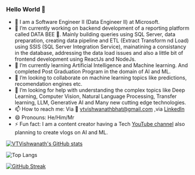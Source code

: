 ### Hello World 👋

- 🚗 I am a Software Engineer II (Data Engineer II) at Microsoft.
- 🔭 I’m currently working on backend development of a reporting platform called DATA BEE 🐝. Mainly building queries using SQL Server, data preparation, creating data pipeline and ETL (Extract Transform nd Load) using SSIS (SQL Server Integration Service), mainatining a consistancy in the database, addressing the data load issues and also a little bit of frontend development using ReactJs and NodeJs.
- 🌱 I’m currently learning Artificial Intelligence and Machine learning. And completed Post Graduation Program in the domain of AI and ML.
- 👯 I’m looking to collaborate on machine learning topics like predictions, recomendation engines etc. 
- 🤔 I’m looking for help with understanding the complex topics like Deep Learning, Computer Vision, Natural Language Processing, Transfer learning, LLM, Generative AI and Many new cutting edge technologies.
- 📫 How to reach me: Via 📧 vtvishwanathbhat@gmail.com ,via [LinkedIn](https://www.linkedin.com/in/vtvishwanath/)
- 😄 Pronouns: He/Him/Mr
- ⚡ Fun fact: I am a content creator having a Tech [YouTube channel](https://www.youtube.com/techievish) also planning to create vlogs on AI and ML.


<!--
**VTVISHWANATH/VTVISHWANATH** is a ✨ _special_ ✨ repository because its `README.md` (this file) appears on your GitHub profile.

Here are some ideas to get you started:

- 🔭 I’m currently working on ...
- 🌱 I’m currently learning ...
- 👯 I’m looking to collaborate on ...
- 🤔 I’m looking for help with ...
- 💬 Ask me about ...
- 📫 How to reach me: ...
- 😄 Pronouns: ...
- ⚡ Fun fact: ...
-->


[![VTVishwanath's GitHub stats](https://github-readme-stats.vercel.app/api?username=VTVishwanath&?count_private=true&theme=catppuccin-latte&show_icons=true&include_all_commits=yes)](https://github.com/anuraghazra/github-readme-stats) 

![Top Langs](https://github-readme-stats.vercel.app/api/top-langs/?user=VTVishwanath&theme=vue&card_width=500)

[![GitHub Streak](https://github-readme-streak-stats.herokuapp.com?user=VTVishwanath&theme=vue&border_radius=10&date_format=j%20M%5B%20Y%5D&card_width=500)](https://git.io/streak-stats)
